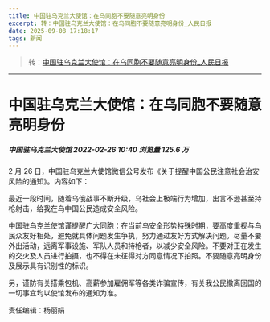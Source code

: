 ```yaml
---
title: 中国驻乌克兰大使馆：在乌同胞不要随意亮明身份
excerpt: 转：中国驻乌克兰大使馆：在乌同胞不要随意亮明身份_人民日报
date: 2025-09-08 17:18:17
tags: 新闻
---
```


> 转：[中国驻乌克兰大使馆：在乌同胞不要随意亮明身份\_人民日报](https://www.peopleapp.com/column/30038303576-500003323609)

---

# 中国驻乌克兰大使馆：在乌同胞不要随意亮明身份

##### 中国驻乌克兰大使馆 2022-02-26 10:40 浏览量 125.6 万

2 月 26 日，中国驻乌克兰大使馆微信公号发布《关于提醒中国公民注意社会治安风险的通知》。内容如下：

最近一段时间，随着乌俄战事不断升级，乌社会上极端行为增加，出言不逊甚至持枪射击，给我在乌中国公民造成安全风险。

中国驻乌克兰使馆谨提醒广大同胞：在当前乌安全形势特殊时期，要高度重视与乌民众友好相处，避免就具体问题发生争执，努力通过友好方式解决问题。尽量不要外出活动，远离军事设施、军队人员和持枪者，以减少安全风险。不要对正在发生的交火及人员进行拍摄，也不得在未征得对方同意情况下拍照。不要随意亮明身份及展示具有识别性的标识。

另，谨防有关搭乘包机、高薪参加雇佣军等各类诈骗宣传，有关我公民撤离回国的一切事宜均以使馆发布的通知为准。

责任编辑：杨丽娟
